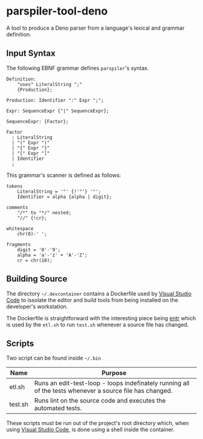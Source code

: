 # parspiler-tool-deno

A tool to produce a Deno parser from a language's lexical and grammar definition.

## Input Syntax

The following EBNF grammar defines `parspiler`'s syntax.

```
Definition: 
    "uses" LiteralString ";"
    {Production};
    
Production: Identifier ":" Expr ";";

Expr: SequenceExpr {"|" SequenceExpr};

SequenceExpr: {Factor};

Factor
  : LiteralString
  | "(" Expr ")"
  | "{" Expr "}"
  | "[" Expr "]"
  | Identifier
  ;
```

This grammar's scanner is defined as follows:

```
tokens
    LiteralString = '"' {!'"'} '"';
    Identifier = alpha {alpha | digit};

comments
    "/*" to "*/" nested;
    "//" {!cr};

whitespace
    chr(0)-' ';

fragments
    digit = '0'-'9';
    alpha = 'a'-'z' + 'A'-'Z';
    cr = chr(10);
```

## Building Source

The directory `~/.devcontainer` contains a Dockerfile used by [Visual Studio Code](https://code.visualstudio.com) to issolate the editor and build tools from being installed on the developer's workstation.

The Dockerfile is straightforward with the interesting piece being [entr](https://github.com/eradman/entr/) which is used by the `etl.sh` to run `test.sh` whenever a source file has changed.

## Scripts

Two script can be found inside `~/.bin`

| Name   | Purpose |
|--------|----------------------------------|
| etl.sh | Runs an edit-test-loop - loops indefinately running all of the tests whenever a source file has changed. |
| test.sh | Runs lint on the source code and executes the automated tests. |

These scripts must be run out of the project's root directory which, when using [Visual Studio Code](https://code.visualstudio.com), is done using a shell inside the container.